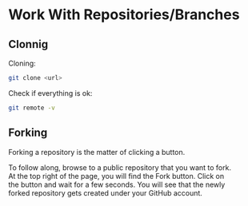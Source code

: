# Work With Repositories/Branches

## Clonnig

Cloning:
```bash
git clone <url>
```

Check if everything is ok:
```bash
git remote -v
```

## Forking

Forking a repository is the matter of clicking a button.

To follow along, browse to a public repository that you want to fork.  
At the top right of the page, you will find the Fork button. Click on  
the button and wait for a few seconds. You will see that the newly  
forked repository gets created under your GitHub account.
